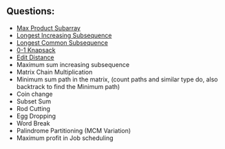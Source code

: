 ## Questions:
- [Max Product Subarray](./maxProductSubarray.md)
- [Longest Increasing Subsequence](./LIS.md)
- [Longest Common Subsequence](./LCS.md)
- [0-1 Knapsack](./0-1Knapsack.md)
- [Edit Distance](./editDistance.md)
- Maximum sum increasing subsequence
- Matrix Chain Multiplication
- Minimum sum path in the matrix, (count paths and similar type do, also backtrack to find the Minimum path)
- Coin change
- Subset Sum
- Rod Cutting
- Egg Dropping
- Word Break
- Palindrome Partitioning (MCM Variation)
- Maximum profit in Job scheduling
